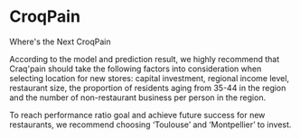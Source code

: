 # CroqPain
Where's the Next CroqPain

According to the model and prediction result, we highly recommend that Craq'pain should take the following factors into consideration when selecting location for new stores: capital investment, regional income level, restaurant size, the proportion of residents aging from 35-44 in the region and the number of non-restaurant business per person in the region.

To reach performance ratio goal and achieve future success for new restaurants, we recommend choosing ‘Toulouse’ and ‘Montpellier’ to invest.
